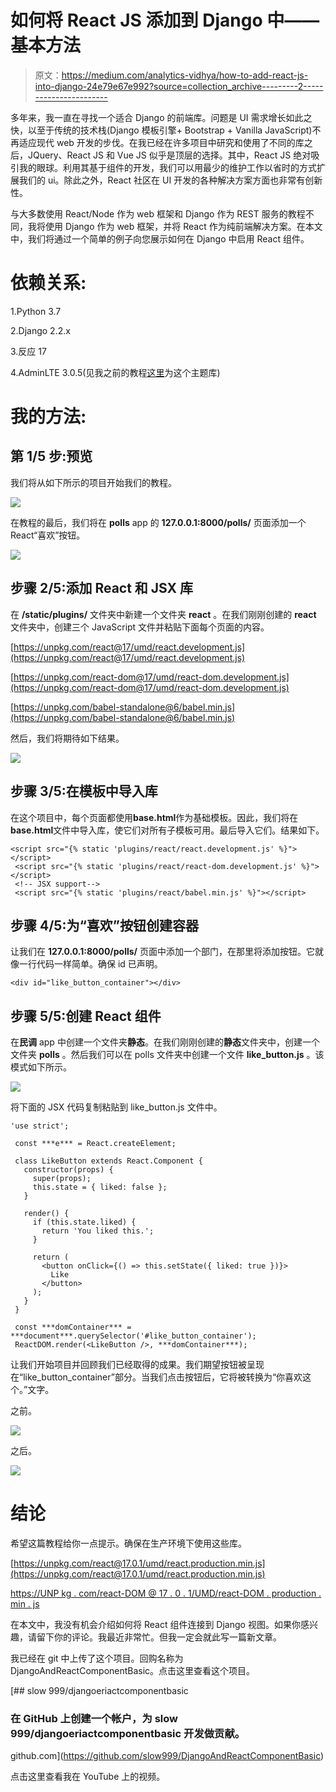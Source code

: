 # 如何将 React JS 添加到 Django 中——基本方法

> 原文：<https://medium.com/analytics-vidhya/how-to-add-react-js-into-django-24e79e67e992?source=collection_archive---------2----------------------->

多年来，我一直在寻找一个适合 Django 的前端库。问题是 UI 需求增长如此之快，以至于传统的技术栈(Django 模板引擎+ Bootstrap + Vanilla JavaScript)不再适应现代 web 开发的步伐。在我已经在许多项目中研究和使用了不同的库之后，JQuery、React JS 和 Vue JS 似乎是顶层的选择。其中，React JS 绝对吸引我的眼球。利用其基于组件的开发，我们可以用最少的维护工作以省时的方式扩展我们的 ui。除此之外，React 社区在 UI 开发的各种解决方案方面也非常有创新性。

与大多数使用 React/Node 作为 web 框架和 Django 作为 REST 服务的教程不同，我将使用 Django 作为 web 框架，并将 React 作为纯前端解决方案。在本文中，我们将通过一个简单的例子向您展示如何在 Django 中启用 React 组件。

# 依赖关系:

1.Python 3.7

2.Django 2.2.x

3.反应 17

4.AdminLTE 3.0.5(见我之前的教程[这里](https://www.linkedin.com/pulse/how-use-adminlte-django-yiqing-lan/)为这个主题库)

# 我的方法:

## 第 1/5 步:预览

我们将从如下所示的项目开始我们的教程。

![](img/7657657886456c36f6101ad68c0ae301.png)

在教程的最后，我们将在 **polls** app 的 **127.0.0.1:8000/polls/** 页面添加一个 React“喜欢”按钮。

![](img/a425204d934d5bb9b34852bac3d2dde1.png)

## 步骤 2/5:添加 React 和 JSX 库

在 **/static/plugins/** 文件夹中新建一个文件夹 **react** 。在我们刚刚创建的 **react** 文件夹中，创建三个 JavaScript 文件并粘贴下面每个页面的内容。

[https://unpkg.com/react@17/umd/react.development.js](https://unpkg.com/react@17/umd/react.development.js)

[https://unpkg.com/react-dom@17/umd/react-dom.development.js](https://unpkg.com/react-dom@17/umd/react-dom.development.js)

[https://unpkg.com/babel-standalone@6/babel.min.js](https://unpkg.com/babel-standalone@6/babel.min.js)

然后，我们将期待如下结果。

![](img/aad6b23236421d14673b22b76c018f58.png)

## 步骤 3/5:在模板中导入库

在这个项目中，每个页面都使用**base.html**作为基础模板。因此，我们将在**base.html**文件中导入库，使它们对所有子模板可用。最后导入它们。结果如下。

```
<script src="{% static 'plugins/react/react.development.js' %}"></script>
 <script src="{% static 'plugins/react/react-dom.development.js' %}"></script>
 <!-- JSX support-->
 <script src="{% static 'plugins/react/babel.min.js' %}"></script>
```

## 步骤 4/5:为“喜欢”按钮创建容器

让我们在 **127.0.0.1:8000/polls/** 页面中添加一个部门，在那里将添加按钮。它就像一行代码一样简单。确保 id 已声明。

```
<div id="like_button_container"></div>
```

## 步骤 5/5:创建 React 组件

在**民调** app 中创建一个文件夹**静态**。在我们刚刚创建的**静态**文件夹中，创建一个文件夹 **polls** 。然后我们可以在 polls 文件夹中创建一个文件 **like_button.js** 。该模式如下所示。

![](img/27382b29de1f9ae76fed432a50bfff7d.png)

将下面的 JSX 代码复制粘贴到 like_button.js 文件中。

```
'use strict';

 const ***e*** = React.createElement;

 class LikeButton extends React.Component {
   constructor(props) {
     super(props);
     this.state = { liked: false };
   }

   render() {
     if (this.state.liked) {
       return 'You liked this.';
     }

     return (
       <button onClick={() => this.setState({ liked: true })}>
         Like
       </button>
     );
   }
 }

 const ***domContainer*** = ***document***.querySelector('#like_button_container');
 ReactDOM.render(<LikeButton />, ***domContainer***);
```

让我们开始项目并回顾我们已经取得的成果。我们期望按钮被呈现在“like_button_container”部分。当我们点击按钮后，它将被转换为“你喜欢这个。”文字。

之前。

![](img/653d1448b04c982885ae1dfdbf68b2f2.png)

之后。

![](img/d872c52c7db3d2af538480d70aa636a4.png)

# 结论

希望这篇教程给你一点提示。确保在生产环境下使用这些库。

[https://unpkg.com/react@17.0.1/umd/react.production.min.js](https://unpkg.com/react@17.0.1/umd/react.production.min.js)

[https://UNP kg . com/react-DOM @ 17 . 0 . 1/UMD/react-DOM . production . min . js](https://unpkg.com/react-dom@17.0.1/umd/react-dom.production.min.js)

在本文中，我没有机会介绍如何将 React 组件连接到 Django 视图。如果你感兴趣，请留下你的评论。我最近非常忙。但我一定会就此写一篇新文章。

我已经在 git 中上传了这个项目。回购名称为 DjangoAndReactComponentBasic。点击这里查看这个项目。

[](https://github.com/slow999/DjangoAndReactComponentBasic) [## slow 999/djangoeriactcomponentbasic

### 在 GitHub 上创建一个帐户，为 slow 999/djangoeriactcomponentbasic 开发做贡献。

github.com](https://github.com/slow999/DjangoAndReactComponentBasic) 

点击这里查看我在 YouTube 上的视频。